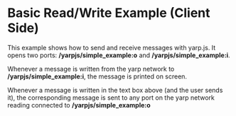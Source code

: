 # Basic Read/Write Example (Client Side)

This example shows how to send and receive messages with yarp.js. It opens two ports: **/yarpjs/simple_example:o** and **/yarpjs/simple_example:i**. 

Whenever a message is written from the yarp network to **/yarpjs/simple_example:i**, the message is printed on screen.

Whenever a message is written in the text box above (and the user sends it), the corresponding message is sent to any port on the yarp network reading connected to **/yarpjs/simple_example:o**
